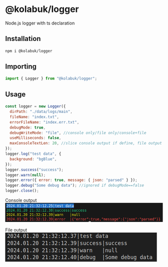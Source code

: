 # @kolabuk/logger

Node.js logger with ts declaration

## Installation

```bash
npm i @kolabuk/logger
```

## Importing

```javascript
import { Logger } from "@kolabuk/logger";
```

## Usage

```javascript
const logger = new Logger({
  dirPath: "./data/logs/main",
  fileName: "index.txt",
  errorFileName: "index.err.txt",
  debugMode: true,
  debugWriteMode: "file", //console only/file only/console+file
  useMilliseconds: false,
  maxConsoleTextLen: 20, //slice console output if define, file output always full
});
logger.log("test data", {
  background: "bgBlue",
});
logger.success("success");
logger.warn(null);
logger.error({ error: true, message: { json: "parsed" } });
logger.debug("Some debug data"); //ignored if debugMode==false
logger.close();
```

Console output
<br>
![Console output](https://github.com/KolAbuk/logger/blob/master/console_output.png)

File output
<br>
![File output](https://github.com/KolAbuk/logger/blob/master/file_output.png)
